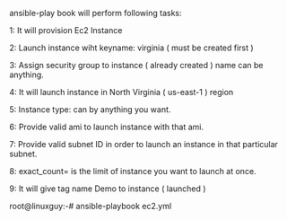 ansible-play book will perform following tasks:

1: It will provision Ec2 Instance 

2: Launch instance wiht keyname: virginia ( must be created first )

3: Assign security group to instance ( already created ) name can be anything.

4: It will launch instance in North Virginia ( us-east-1 ) region

5: Instance type: can by anything you want.

6: Provide valid ami to launch instance with that ami.

7: Provide valid subnet ID in order to launch an instance in that particular subnet.

8: exact_count= is the limit of instance you want to launch at once.

9: It will give tag name Demo to instance ( launched )


root@linuxguy:-# ansible-playbook ec2.yml
